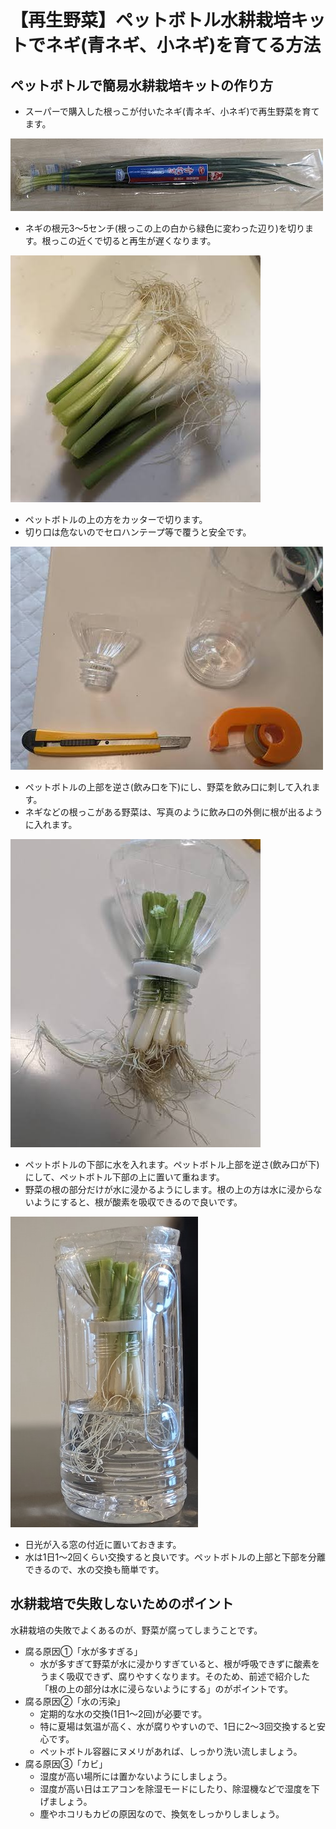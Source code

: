 # 【再生野菜】ペットボトル水耕栽培キットでネギ(青ネギ、小ネギ)を育てる方法

## ペットボトルで簡易水耕栽培キットの作り方

- スーパーで購入した根っこが付いたネギ(青ネギ、小ネギ)で再生野菜を育てます。

![図2](./assets/hydroponics-regenerated-vegetables-plastic-bottle/2.jpg) 

- ネギの根元3～5センチ(根っこの上の白から緑色に変わった辺り)を切ります。根っこの近くで切ると再生が遅くなります。

![図2](./assets/hydroponics-regenerated-vegetables-plastic-bottle/3.jpg) 

- ペットボトルの上の方をカッターで切ります。
- 切り口は危ないのでセロハンテープ等で覆うと安全です。

![図1](./assets/hydroponics-regenerated-vegetables-plastic-bottle/1.jpg) 



- ペットボトルの上部を逆さ(飲み口を下)にし、野菜を飲み口に刺して入れます。
- ネギなどの根っこがある野菜は、写真のように飲み口の外側に根が出るように入れます。

![図4](./assets/hydroponics-regenerated-vegetables-plastic-bottle/4.jpg) 

- ペットボトルの下部に水を入れます。ペットボトル上部を逆さ(飲み口が下)にして、ペットボトル下部の上に置いて重ねます。
- 野菜の根の部分だけが水に浸かるようにします。根の上の方は水に浸からないようにすると、根が酸素を吸収できるので良いです。

![図5](./assets/hydroponics-regenerated-vegetables-plastic-bottle/5.jpg) 

- 日光が入る窓の付近に置いておきます。
- 水は1日1〜2回くらい交換すると良いです。ペットボトルの上部と下部を分離できるので、水の交換も簡単です。


## 水耕栽培で失敗しないためのポイント

水耕栽培の失敗でよくあるのが、野菜が腐ってしまうことです。

- 腐る原因①「水が多すぎる」
    - 水が多すぎて野菜が水に浸かりすぎていると、根が呼吸できずに酸素をうまく吸収できず、腐りやすくなります。そのため、前述で紹介した「根の上の部分は水に浸らないようにする」のがポイントです。
- 腐る原因②「水の汚染」
    - 定期的な水の交換(1日1〜2回)が必要です。
    - 特に夏場は気温が高く、水が腐りやすいので、1日に2～3回交換すると安心です。
    - ペットボトル容器にヌメリがあれば、しっかり洗い流しましょう。
- 腐る原因③「カビ」
    - 湿度が高い場所には置かないようにしましょう。
    - 湿度が高い日はエアコンを除湿モードにしたり、除湿機などで湿度を下げましょう。
    - 塵やホコリもカビの原因なので、換気をしっかりしましょう。

